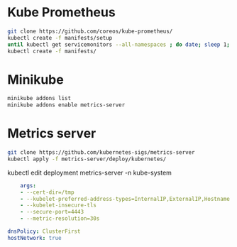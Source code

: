 # Kube Prometheus

```sh
git clone https://github.com/coreos/kube-prometheus/
kubectl create -f manifests/setup
until kubectl get servicemonitors --all-namespaces ; do date; sleep 1; echo ""; done
kubectl create -f manifests/
```

# Minikube

```sh
minikube addons list
minikube addons enable metrics-server
```

# Metrics server
```sh
git clone https://github.com/kubernetes-sigs/metrics-server
kubectl apply -f metrics-server/deploy/kubernetes/
```
kubectl edit deployment metrics-server -n kube-system

```yml
    args:
    - --cert-dir=/tmp
    - --kubelet-preferred-address-types=InternalIP,ExternalIP,Hostname
    - --kubelet-insecure-tls
    - --secure-port=4443
    - --metric-resolution=30s

dnsPolicy: ClusterFirst
hostNetwork: true
```
